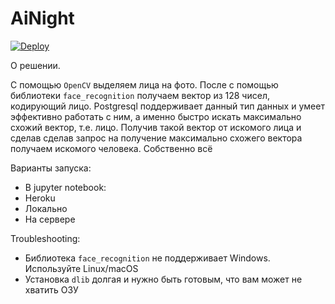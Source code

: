 # AiNight

<a href="https://heroku.com/deploy?template=https://github.com/deevroman/AiNight">
  <img src="https://www.herokucdn.com/deploy/button.svg" alt="Deploy">
</a>


О решении. 

С помощью `OpenCV` выделяем лица на фото. После с помощью библиотеки `face_recognition` получаем вектор из 128 чисел, кодирующий лицо. Postgresql поддерживает данный тип данных и умеет эффективно работать с ним, а именно быстро искать максимально схожий вектор, т.е. лицо. Получив такой вектор от искомого лица и сделав сделав запрос на получение максимально схожего вектора получаем искомого человека. Собственно всё

Варианты запуска:

+ В jupyter notebook:
+ Heroku
+ Локально
+ На сервере

Troubleshooting:

+ Библиотека `face_recognition` не поддерживает Windows. Используйте Linux/macOS 
+ Установка `dlib` долгая и нужно быть готовым, что вам может не хватить ОЗУ
